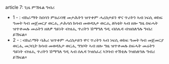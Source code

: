 article 7: ጊዜ ምኽፋል ግብሪ

<ul>
			<li>1 - : ብክራማት ከበሳን ምዕራባዊ መታሕትን ዝጥቀም ሓረስታይን ዋና ጥሪትን ኣብ ነፍሲ ወከፍ ዓመት ካብ መጀመርያ ወርሒ ታሕሳስ ክሳብ መወዳእታ ወርሒ ለካቲት ኣብ ዘሎ ግዜ ስፍሓት ዝጥቀመሉ መሬትን ዘለዎ ዓይነት ብዝሒ ጥሪትን ሽማግለ ዓዲ ብሰሌዳ ብዝሰለዓሉ ግብሪ ይኸፍል። <ul>
			</ul></li>			<li>2 - : ብክራማት ባሕሪ ዝጥቀም ሓረስታይን ዋና ጥሪትን ኣብ ነፍሲ ወከፍ ዓመት ካብ መጀመርያ ወርሒ መጋቢት ክሳብ መወዳእታ ወርሒ ግንቦት ኣብ ዘሎ ግዜ ዝጥቀመሉ ስፍሓት መሬትን ዓይነት ብዝሒ ጥሪትን ሽማግለ ዓዲ ኣብ ሰሌዳ ንዝሰፈረ ኣገባብ ተኸቲሉ ንዝስለዓሉ ግብሪ ይኸፍል።<ul>
			</ul></li></ul>